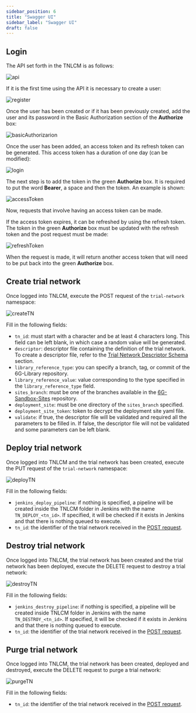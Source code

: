 ```yaml
---
sidebar_position: 6
title: "Swagger UI"
sidebar_label: "Swagger UI"
draft: false
---
```


## Login

The API set forth in the TNLCM is as follows:

![api](./images/api.png)

If it is the first time using the API it is necessary to create a user:

![register](./images/register.png)

Once the user has been created or if it has been previously created, add the user and its password in the Basic Authorization section of the **Authorize** box:

![basicAuthorizarion](./images/basicAuthorizarion.png)

Once the user has been added, an access token and its refresh token can be generated. This access token has a duration of one day (can be modified):

![login](./images/login.png)

The next step is to add the token in the green **Authorize** box. It is required to put the word **Bearer**, a space and then the token. An example is shown:

![accessToken](./images/accessToken.png)

Now, requests that involve having an access token can be made.

If the access token expires, it can be refreshed by using the refresh token. The token in the green **Authorize** box must be updated with the refresh token and the post request must be made:

![refreshToken](./images/refreshToken.png)

When the request is made, it will return another access token that will need to be put back into the green **Authorize** box.

## Create trial network

Once logged into TNLCM, execute the POST request of the `trial-network` namespace:

![createTN](./images/createTN.png)

Fill in the following fields:

- `tn_id`: must start with a character and be at least 4 characters long. This field can be left blank, in which case a random value will be generated.
- `descriptor`: descriptor file containing the definition of the trial network. To create a descriptor file, refer to the [Trial Network Descriptor Schema](./descriptor-schema.md) section.
- `library_reference_type`: you can specify a branch, tag, or commit of the 6G-Library repository.
- `library_reference_value`: value corresponding to the type specified in the `library_reference_type` field.
- `sites_branch`: must be one of the branches available in the [6G-Sandbox-Sites](https://github.com/6G-SANDBOX/6G-Sandbox-Sites) repository.
- `deployment_site`: must be one directory of the `sites_branch` specified.
- `deployment_site_token`: token to decrypt the deployment site yaml file.
- `validate`: if true, the descriptor file will be validated and required all the parameters to be filled in. If false, the descriptor file will not be validated and some parameters can be left blank.

## Deploy trial network

Once logged into TNLCM and the trial network has been created, execute the PUT request of the `trial-network` namespace:

![deployTN](./images/deployTN.png)

Fill in the following fields:

- `jenkins_deploy_pipeline`: if nothing is specified, a pipeline will be created inside the TNLCM folder in Jenkins with the name `TN_DEPLOY_<tn_id>`. If specified, it will be checked if it exists in Jenkins and that there is nothing queued to execute.
- `tn_id`: the identifier of the trial network received in the [POST request](#create-trial-network).

## Destroy trial network

Once logged into TNLCM, the trial network has been created and the trial network has been deployed, execute the DELETE request to destroy a trial network:

![destroyTN](./images/destroyTN.png)

Fill in the following fields:

- `jenkins_destroy_pipeline`: if nothing is specified, a pipeline will be created inside TNLCM folder in Jenkins with the name `TN_DESTROY_<tn_id>`. If specified, it will be checked if it exists in Jenkins and that there is nothing queued to execute.
- `tn_id`: the identifier of the trial network received in the [POST request](#create-trial-network).

## Purge trial network

Once logged into TNLCM, the trial network has been created, deployed and destroyed, execute the DELETE request to purge a trial network:

![purgeTN](./images/purgeTN.png)

Fill in the following fields:

- `tn_id`: the identifier of the trial network received in the [POST request](#create-trial-network).
